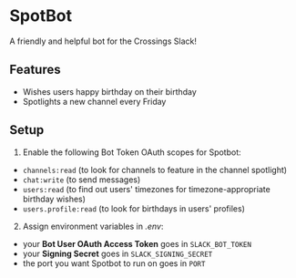# SpotBot

A friendly and helpful bot for the Crossings Slack!

## Features

- Wishes users happy birthday on their birthday
- Spotlights a new channel every Friday

## Setup

1. Enable the following Bot Token OAuth scopes for Spotbot:
  - `channels:read` (to look for channels to feature in the channel spotlight)
  - `chat:write` (to send messages)
  - `users:read` (to find out users' timezones for timezone-appropriate birthday wishes)
  - `users.profile:read` (to look for birthdays in users' profiles)

2. Assign environment variables in *.env*:
  - your **Bot User OAuth Access Token** goes in `SLACK_BOT_TOKEN`
  - your **Signing Secret** goes in `SLACK_SIGNING_SECRET`
  - the port you want Spotbot to run on goes in `PORT`
